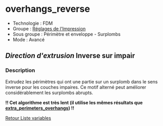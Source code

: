 # overhangs_reverse

* Technologie : FDM
* Groupe : [Réglages de l'Impression](../print_settings/print_settings.md)
* Sous groupe : Périmètre et enveloppe - Surplombs
* Mode : Avancé

## *Direction d'extrusion* Inverse sur impair

### Description

Extrudez les périmètres qui ont une partie sur un surplomb  dans le sens inverse pour les  couches impaires. Ce motif alterné peut améliorer considérablement les surplombs abrupts.

**!! Cet algorithme est très lent (il utilise les mêmes résultats que [extra_perimeters_overhangs](extra_perimeters_overhangs.md)) !!**


[Retour Liste variables](variable_list.md)